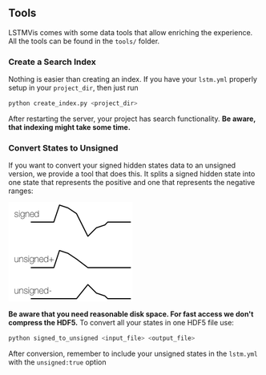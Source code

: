 ## Tools

LSTMVis comes with some data tools that allow enriching the experience. All the tools can be found in the `tools/` folder.


### Create a Search Index
Nothing is easier than creating an index. If you have your `lstm.yml` properly setup in your `project_dir`, then just run 

```bash
python create_index.py <project_dir>

```

After restarting the server, your project has search functionality. **Be aware, that indexing might take some time.**


### Convert States to Unsigned 
If you want to convert your signed hidden states data to an unsigned version, we provide a tool that does this. It splits a signed hidden state into one state that represents the positive and one that represents the negative ranges:

![sign_unsign](../img/sign_unsign.png)


**Be aware that you need reasonable disk space. For fast access we don't compress the HDF5.** To convert all your states in one HDF5 file use:

```bash
python signed_to_unsigned <input_file> <output_file>

```

After conversion, remember to include your unsigned states in the `lstm.yml` with the `unsigned:true` option